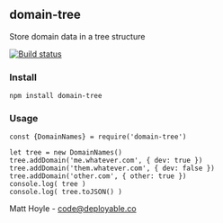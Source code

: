## domain-tree

Store domain data in a tree structure

[![Build status](https://badge.buildkite.com/1745a99401bdd68a6331273b5f95a62d8c2cdae5e6e338c3ef.svg)](https://buildkite.com/deployable/domain-tree-test)

### Install

    npm install domain-tree

### Usage

    const {DomainNames} = require('domain-tree')

    let tree = new DomainNames()
    tree.addDomain('me.whatever.com', { dev: true })
    tree.addDomain('them.whatever.com', { dev: false })
    tree.addDomain('other.com', { other: true })
    console.log( tree )
    console.log( tree.toJSON() )

Matt Hoyle - code@deployable.co
